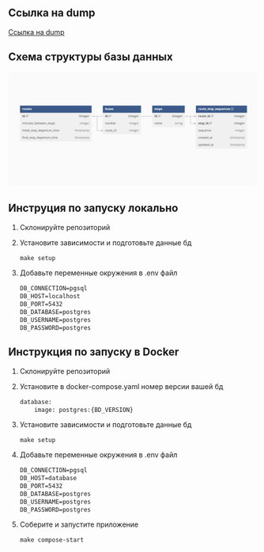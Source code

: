 ## Ссылка на dump
[Ссылка на dump](https://github.com/mom4uk/itglobaltest/blob/master/dumpfile.sql)

## Схема структуры базы данных
![Схема](https://github.com/mom4uk/itglobaltest/blob/master/other/Screenshot%202024-11-29%20at%2013.42.03.png)

## Инструция по запуску локально
1. Склонируйте репозиторий

2. Установите зависимости и подготовьте данные бд
    ```
    make setup
    ```
3. Добавьте переменные окружения в .env файл
    ```
    DB_CONNECTION=pgsql
    DB_HOST=localhost
    DB_PORT=5432
    DB_DATABASE=postgres
    DB_USERNAME=postgres
    DB_PASSWORD=postgres
    ```


## Инструкция по запуску в Docker

1. Склонируйте репозиторий

2. Установите в docker-compose.yaml номер версии вашей бд
    ```
    database:
        image: postgres:{BD_VERSION}
    ```

3. Установите зависимости и подготовьте данные бд
    ```
    make setup
    ```
4. Добавьте переменные окружения в .env файл
    ```
    DB_CONNECTION=pgsql
    DB_HOST=database
    DB_PORT=5432
    DB_DATABASE=postgres
    DB_USERNAME=postgres
    DB_PASSWORD=postgres
    ```
5. Соберите и запустите приложение

    ```
    make compose-start
    ```